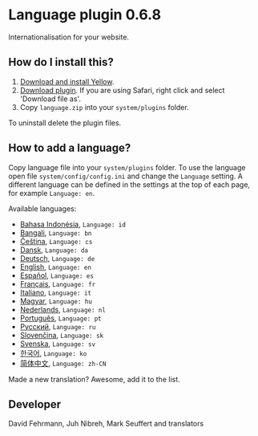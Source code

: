 Language plugin 0.6.8
=====================
Internationalisation for your website.

## How do I install this?

1. [Download and install Yellow](https://github.com/datenstrom/yellow/).
2. [Download plugin](https://github.com/datenstrom/yellow-plugins/raw/master/zip/language.zip). If you are using Safari, right click and select 'Download file as'.
3. Copy `language.zip` into your `system/plugins` folder.

To uninstall delete the plugin files.

## How to add a language?

Copy language file into your `system/plugins` folder. To use the language open file `system/config/config.ini` and change the `Language` setting. A different language can be defined in the settings at the top of each page, for example `Language: en`.

Available languages:

* [Bahasa Indonésia](language-id.txt?raw=true), `Language: id`
* [Bangali](language-bn.txt?raw=true), `Language: bn`
* [Čeština](language-cs.txt?raw=true), `Language: cs`
* [Dansk](language-da.txt?raw=true), `Language: da`
* [Deutsch](language-de.txt?raw=true), `Language: de`
* [English](language-en.txt?raw=true), `Language: en`
* [Español](language-es.txt?raw=true), `Language: es`
* [Français](language-fr.txt?raw=true), `Language: fr`
* [Italiano](language-it.txt?raw=true), `Language: it`
* [Magyar](language-hu.txt?raw=true), `Language: hu`
* [Nederlands](language-nl.txt?raw=true), `Language: nl`
* [Português](language-pt.txt?raw=true), `Language: pt`
* [Русский](language-ru.txt?raw=true), `Language: ru`
* [Slovenčina](language-sk.txt?raw=true), `Language: sk`
* [Svenska](language-sv.txt?raw=true), `Language: sv`
* [한국어](language-ko.txt?raw=true), `Language: ko`
* [简体中文](language-zh-CN.txt?raw=true), `Language: zh-CN`

Made a new translation? Awesome, add it to the list.

## Developer

David Fehrmann, Juh Nibreh, Mark Seuffert and translators